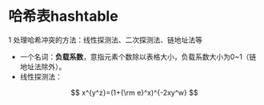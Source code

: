 # 哈希表hashtable

1 处理哈希冲突的方法：线性探测法、二次探测法、链地址法等

* 一个名词：**负载系数**，意指元素个数除以表格大小，负载系数大小为0~1（链地址法除外）。
* 线性探测法：

<script type="text/javascript" src="http://cdn.mathjax.org/mathjax/latest/MathJax.js?config=default"></script>
$$ x^{y^z}=(1+{\rm e}^x)^{-2xy^w} $$

 <script type="text/javascript">window.MathJax = false;</script>
  <script type="text/x-mathjax-config"> 
          MathJax.Hub.Config({ 
          tex2jax: {inlineMath: [["$","$"],["\,"\" />"</span><spanclass="crayon−sy">,</span><spanclass="crayon−s">" "]]}
              });
</script><script type="text/javascript" src="http://cdn.mathjax.org/mathjax/latest/MathJax.js?config=TeX-AMS_HTML-full">MathJax.Hub.Queue(["Typeset",MathJax.Hub]);
</script>
